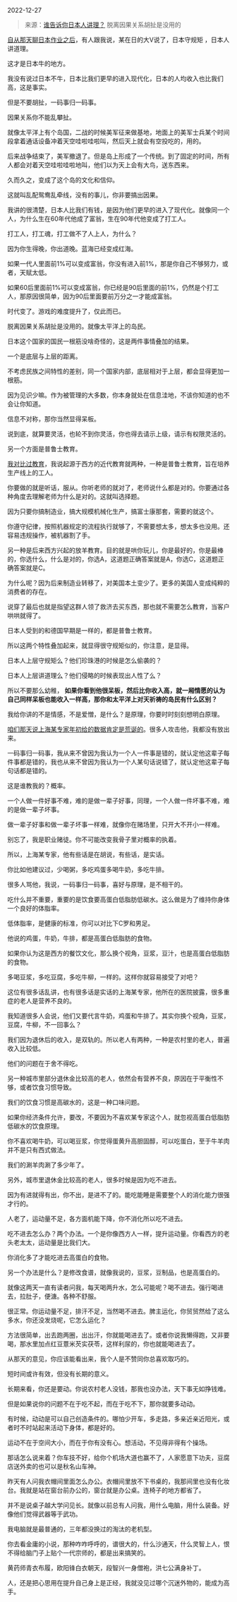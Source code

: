 2022-12-27

> 来源：[谁告诉你日本人讲理？](http://mp.weixin.qq.com/s?__biz=MzU0MjYwNDU2Mw==&mid=2247509248&idx=1&sn=f22db48cd929ad533dd559ab89697427&chksm=fb1ac97ccc6d406a5fa5f846097f83331de1286fa1ae28bb842368526b6e80526ff9c6e53980&scene=27#wechat_redirect)
> 脱离因果关系胡扯是没用的

[自从那天聊日本作业之后](http://mp.weixin.qq.com/s?__biz=MzU3NDc5Nzc0NQ==&mid=2247521923&idx=2&sn=25d46dab4c0348a01d7fc5fb358aabd1&chksm=fd2e345dca59bd4b93732749f911eb112e28a47a988214ec71380b362ce747682022d3e0e6d4&scene=21#wechat_redirect)，有人跟我说，某在日的大V说了，日本守规矩
，日本人讲道理。  

这才是日本牛的地方。  

我没有说过日本不牛，日本比我们更早的进入现代化，日本的人均收入也比我们高，这是事实。  

但是不要胡扯，一码事归一码事。  

因果关系你不能乱攀扯。

就像太平洋上有个岛国，二战的时候美军征来做基地，地面上的美军士兵某个时间段拿着通话设备冲着天空哇啦哇啦叫，然后天上就会有空投吃的，用的。

后来战争结束了，美军撤退了。但是岛上形成了一个传统。到了固定的时间，所有人都会对着天空哇啦哇啦地叫，他们以为天上会有大鸟，送东西来。

久而久之，变成了这个岛的文化和信仰。  

这就叫乱配鸳鸯乱牵线，没有的事儿，你非要搞出因果。  

我讲的很清楚，日本人比我们有钱，是因为他们更早的进入了现代化。就像同一个人，为什么生在60年代他成了富翁，生在90年代他变成了打工人。  

打工人，打工魂，打工做不了人上人，为什么？

因为你生得晚，你出道晚。蓝海已经变成红海。

如果一代人里面前1%可以变成富翁，你没有进入前1%，那是你自己不够努力，或者，天赋太低。  

如果60后里面前1%可以变成富翁，你已经是90后里面的前1%，仍然是个打工人，那原因很简单，因为90后里面要前万分之一才能成富翁。

时代变了。游戏的难度提升了，仅此而已。

脱离因果关系胡扯是没用的。就像太平洋上的岛民。  

日本这个国家的国民一根筋没啥奇怪的，这是两件事情叠加的结果。  

一个是底层与上层的距离。  

不考虑民族之间特性的差别，同一个国家内部，底层相对于上层，都会显得更加一根筋。

因为见识少嘛。作为被管理的大多数，你本身就处在信息洼地，不该你知道的也不会让你知道。  

信息不对称，那你当然显得呆板。

说到底，就算要灵活，也轮不到你灵活，你也得去请示上级，请示有权限灵活的。  

另一个方面是普鲁士教育。  

[我对比过教育](https://mp.weixin.qq.com/s?__biz=MzU0MjYwNDU2Mw==&mid=2247509223&idx=1&sn=d259be5bca6c5fd05c60337c140deddb&chksm=fb1ac89bcc6d418d9312d55250f8d11e333525e36909a6f0e444aead42e5360e9540667c88c5&token=628123863&lang=zh_CN&scene=21#wechat_redirect)，我说起源于西方的近代教育就两种，一种是普鲁士教育，旨在培养生产线上的工人。

你要做的就是听话，服从。你听老师的就对了，老师说什么都是对的。你要通过各种角度去理解老师为什么是对的。这就叫选择题。  

因为只要你搞制造业，搞大规模机械化生产，搞富士康那套，需要的就这个。  

你遵守纪律，按照机器规定的流程执行就够了，不需要想太多，想太多也没用。还容易违规操作，被机器割了手。  

另一种是后来西方兴起的放羊教育。目的就是哄你玩儿，你是最好的，你是最棒的，你选什么，什么是对的，你选A，这道题正确答案就是A，你选C，这道题正确答案就是C。

为什么呢？因为后来制造业转移了，对美国本土变少了。更多的美国人变成纯粹的消费者的存在。  

说穿了最后也就是指望这群人领了救济去买东西，那也就不需要怎么教育，当客户哄哄就得了。  

日本人受到的和德国早期是一样的，都是普鲁士教育。  

所以这两个特性叠加起来，就显得很守规矩似的，你注意，是显得。  

日本人上层守规矩么？他们珍珠港的时候是怎么偷袭的？  

日本人上层讲道理么？他们侵略的时候表现出人性了么？  

所以不要那么幼稚， **如果你看到他很呆板，然后比你收入高，就一厢情愿的认为自己同样呆板也能收入一样高，那你和太平洋上对天祈祷的岛民有什么区别？**  

我给你讲的不是情感，不是爱憎，是什么？是原理，你要时时刻刻想明白原理。  

[咱们那天说上海某专家年初给的数据肯定是荒诞的](http://mp.weixin.qq.com/s?__biz=MzU0MjYwNDU2Mw==&mid=2247509236&idx=1&sn=a07accecaae5383cefa1f77db2c6dbe7&chksm=fb1ac888cc6d419eeddc55496a69c4a375a3a7999051d765a8c0f7ef2e68f19a0e02057b7b97&scene=21#wechat_redirect)。很多人攻击他，我都没有放出来。  

一码事归一码事，我从来不曾因为我认为一个人一件事是错的，就认定他这辈子每件事都是错的，我也从来不曾因为我认为一个人某句话说错了，就认定他这辈子每句话都是错的。  

这是谁教我的？概率。  

一个人做一件好事不难，难的是做一辈子好事，同理，一个人做一件坏事不难，难的是做一辈子坏事。

做一辈子好事和做一辈子坏事一样难，就像你在赌场里，只开大不开小一样难。  

别忘了，我是职业赌徒。你不可能改变我骨子里对概率的执着。  

所以，上海某专家，他有些话是在胡说，有些话，是实话。  

你比如他建议过，少喝粥，多吃鸡蛋多喝牛奶，多吃牛排。  

很多人骂他，我说，一码事归一码事，喜好与原理，是不相干的。  

吃什么并不重要，重要的是饮食要高蛋白低脂肪低碳水。这么做是为了维持你身体一个良好的体脂率。

低体脂率，是健康的标准，你可以对比下C罗和男足。  

他说的鸡蛋，牛奶，牛排，都是高蛋白低脂肪的食物。  

如果你认为这是西方的餐饮文化，那么换个视角，豆浆，豆汁，也是高蛋白低脂肪的食物。  

多喝豆浆，多吃豆腐，多吃牛柳，一样的。这样你就容易接受了对吧？

这位有很多话乱讲，也有很多话是实话的上海某专家，他所在的医院披露，很多重症的老人是营养不良的。  

我知道很多人会说，他们又要代言牛奶，鸡蛋和牛排了。其实你换个视角，豆浆，豆腐，牛柳，不一回事么？  

我们因为退休后的收入，是双轨的。所以老人有两种，一种是农村里的老人，普遍收入比较低。  

他们的问题在于舍不得吃。  

另一种城市里部分退休金比较高的老人，依然会有营养不良，原因在于平衡性不够，或者饮食习惯导致。

我们的饮食习惯是高碳水的，这是一种口味问题。  

如果你经济条件允许，要改，不要因为不喜欢某专家这个人，就忽视高蛋白低脂肪低碳水的饮食原理。  

你不喜欢喝牛奶，可以喝豆浆，你觉得蛋黄升高胆固醇，可以吃蛋白，至于牛羊肉并不是只有西式做法。

我们的涮羊肉涮了多少年了。  

另外，城市里退休金比较高的老人，很多时候是因为吃不进去。  

因为有进就得有出，你不出，是进不了的。能吃能睡是需要整个人的消化能力很强才行的。  

人老了，运动量不足，各方面机能下降，你不消化所以吃不进去。  

吃不进去怎么办？两个办法。一个是你像西方人一样，提升运动量。你看西方的老头老太太，运动量是比我们大。  

你消化多了才能吃进去高蛋白的食物。  

另一个办法是什么？是修改食谱，就像我说的，豆浆，豆制品，也是高蛋白的。  

就像这两天一直有读者问我，每天喝两升水，怎么可能呢？喝不进去。强行喝进去，拉肚子，便溏。各种不舒服。

很正常。你运动量不足，排汗不足，当然喝不进去。脾主运化，你贸贸然给了这么多水，你还没发烧呢，它怎么运化？

方法很简单，出去跑两圈，出出汗，你就能喝进去了。或者你说我懒得跑，又非要喝，那水里加点红豆薏米芡实茯苓，这样利尿的，你也就能喝进去了。

从那天的意见，你应该能看出来，我个人是不赞同你总喜欢取巧的。  

短时间或许有效，但没有长期的意义。  

长期来看，你还是要动。你说农村老人没钱，那我也没办法，天下事无如挣钱难。  

但是如果说你的问题不在于吃不起，而在于吃不下，那你就要多动动。

有时候，动动是可以自己创造条件的。哪怕少开车，多走路，多亲近亲近阳光，或者时不时站起来活动下身体，都是好的。

运动不在于空间大小，而在于你有没有心。想活动，不见得非得有个操场。

那话怎么说来着？你车技不好，给你个机场大道也赢不了，人家愿意下功夫，豆腐店送外卖的也可以是秋名山车神。

昨天有人问我衣帽间里面怎么办公。衣帽间里放不下书桌的，我那间里也没有化妆台。我就是站在窗台前办公的，窗台就是办公桌。连椅子的地方都省了。

并不是说桌子越大学问见长。就像以前总有人问我，用什么电脑，用什么装备。好像他们觉得武器等于武功。

我电脑就是最普通的，三年都没换过的淘汰的老机型。

你去看金庸的小说，那种咋咋呼呼的，谱很大的，什么沙通天，什么灵智上人，恨不得给脑门子上贴个一代宗师的，都是出来搞笑的。

黄药师青衣布履，欧阳锋白衣朝天，段智兴一身僧袍，洪七公满身补丁。

人，还是把心思用在提升自己身上是正经，我就没见过哪个沉迷外物的，能成为高手。

